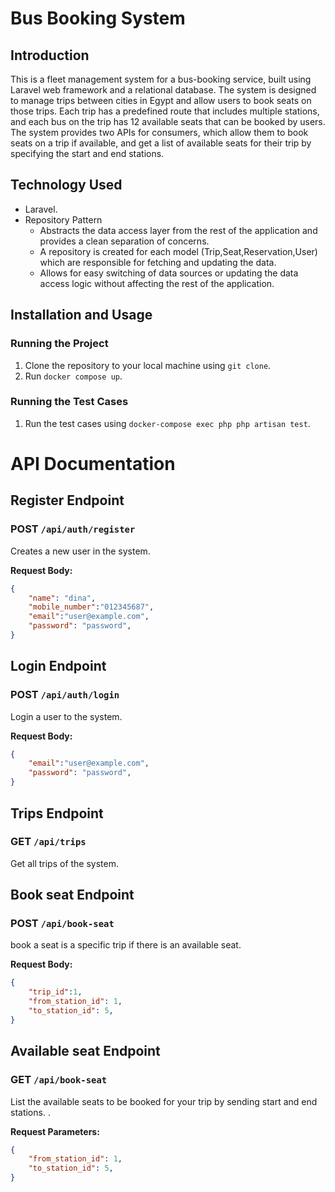 # Bus Booking System

## Introduction

This is a fleet management system for a bus-booking service, built using Laravel web framework and a relational database. The system is designed to manage trips between cities in Egypt and allow users to book seats on those trips. Each trip has a predefined route that includes multiple stations, and each bus on the trip has 12 available seats that can be booked by users. The system provides two APIs for consumers, which allow them to book seats on a trip if available, and get a list of available seats for their trip by specifying the start and end stations.


## Technology Used

- Laravel.
- Repository Pattern
    - Abstracts the data access layer from the rest of the application and provides a clean separation of concerns.
    - A repository is created for each model (Trip,Seat,Reservation,User) which are responsible for fetching and updating the data.
    - Allows for easy switching of data sources or updating the data access logic without affecting the rest of the application.

## Installation and Usage

### Running the Project

1. Clone the repository to your local machine using `git clone`.
2. Run `docker compose up`.

### Running the Test Cases

1. Run the test cases using `docker-compose exec php php artisan test`.

# API Documentation

## Register Endpoint

### POST ```/api/auth/register```

Creates a new user in the system.

**Request Body:**

```json
{
    "name": "dina",
    "mobile_number":"012345687",
    "email":"user@example.com",
    "password": "password",
}
```

## Login Endpoint

### POST ```/api/auth/login```

Login a user to the system.

**Request Body:**

```json
{
    "email":"user@example.com",
    "password": "password",
}
```

## Trips Endpoint

### GET ```/api/trips```

Get all trips of the system.

## Book seat Endpoint

### POST ```/api/book-seat```

book a seat is a specific trip if there is an available seat.

**Request Body:**

```json
{
    "trip_id":1,
    "from_station_id": 1,
    "to_station_id": 5,
}
```

## Available seat Endpoint

### GET ```/api/book-seat```

List the available seats to be booked for your trip by sending start and end
stations.
.

**Request Parameters:**

```json
{
    "from_station_id": 1,
    "to_station_id": 5,
}
```